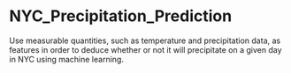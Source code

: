 # NYC_Precipitation_Prediction
Use measurable quantities, such as temperature and precipitation data, as features in order to deduce whether or not it will precipitate on a given day in NYC using machine learning.
